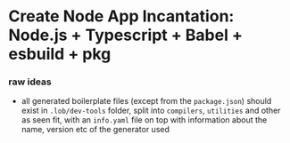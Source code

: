# Create Node App Incantation: Node.js + Typescript + Babel + esbuild + pkg

### raw ideas

-   all generated boilerplate files (except from the `package.json`) should exist in `.lob/dev-tools` folder, split into `compilers`, `utilities` and other as seen fit, with an `info.yaml` file on top with information about the name, version etc of the generator used
